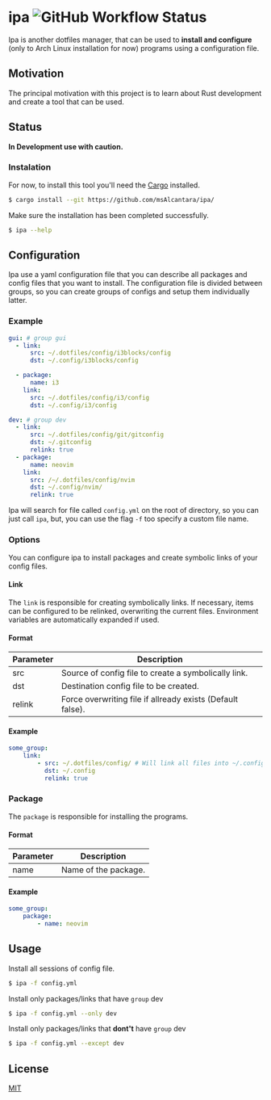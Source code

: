 # ipa ![GitHub Workflow Status](https://img.shields.io/github/workflow/status/msAlcantara/ipa/Test)

Ipa is another dotfiles manager, that can be used to **install and configure** (only to Arch Linux installation for now) programs using a configuration file.


## Motivation

The principal motivation with this project is to learn about Rust development and create a tool that can be used.

## Status

**In Development use with caution.**

### Instalation

For now, to install this tool you'll need the [Cargo](https://doc.rust-lang.org/cargo/) installed.

```bash
$ cargo install --git https://github.com/msAlcantara/ipa/
```

Make sure the installation has been completed successfully.

```bash
$ ipa --help
```


## Configuration
Ipa use a yaml configuration file that you can describe all packages and config files that you want to install.
The configuration file is divided between groups, so you can create groups of configs and setup them individually latter.

### Example

``` yaml
gui: # group gui
  - link:
      src: ~/.dotfiles/config/i3blocks/config
      dst: ~/.config/i3blocks/config

  - package:
      name: i3
    link:
      src: ~/.dotfiles/config/i3/config
      dst: ~/.config/i3/config

dev: # group dev
  - link:
      src: ~/.dotfiles/config/git/gitconfig
      dst: ~/.gitconfig
      relink: true
  - package:
      name: neovim
    link:
      src: /~/.dotfiles/config/nvim
      dst: ~/.config/nvim/
      relink: true
```

Ipa will search for file called `config.yml` on the root of directory, so you can just call `ipa`, but, you can use the flag `-f` too specify a custom file name.


### Options
You can configure ipa to install packages and create symbolic links of your config files.

#### Link
The `link` is responsible for creating symbolically links. If necessary, items can be configured to be relinked, overwriting the current files. Environment variables are automatically expanded if used.

#### Format

| Parameter | Description                                                |
| --------- | -----------------------------------------------------------|
| src       | Source of config file to create a symbolically link.       |
| dst       | Destination config file to be created.                     |
| relink    | Force overwriting file if allready exists (Default false). |


#### Example

```yaml
some_group:
    link:
        - src: ~/.dotfiles/config/ # Will link all files into ~/.config
          dst: ~/.config
          relink: true
```

### Package
The `package` is responsible for installing the programs.

#### Format
| Parameter | Description                                  |
| --------- | ---------------------------------------------|
| name      | Name of the package.                         |


#### Example
```yaml
some_group:
    package:
        - name: neovim
```

## Usage

Install all sessions of config file.
```bash
$ ipa -f config.yml
```


Install only packages/links that have `group` dev
```bash
$ ipa -f config.yml --only dev
```

Install only packages/links that **dont't** have `group` dev
```bash
$ ipa -f config.yml --except dev
```


## License
[MIT](https://github.com/msAlcantara/ipa/blob/master/LICENSE)
